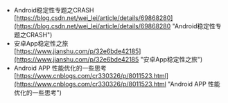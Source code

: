 - Android稳定性专题之CRASH<br>[https://blog.csdn.net/wei_lei/article/details/69868280](https://blog.csdn.net/wei_lei/article/details/69868280 "Android稳定性专题之CRASH")
- 安卓App稳定性之旅<br>[https://www.jianshu.com/p/32e6bde42185](https://www.jianshu.com/p/32e6bde42185 "安卓App稳定性之旅")
- Android APP 性能优化的一些思考<br>[https://www.cnblogs.com/cr330326/p/8011523.html](https://www.cnblogs.com/cr330326/p/8011523.html "Android APP 性能优化的一些思考")